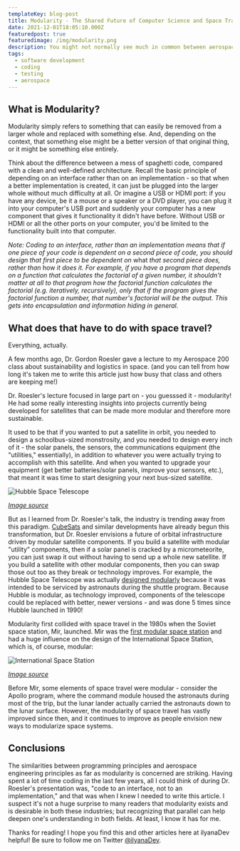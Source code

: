 ```yaml
---
templateKey: blog-post
title: Modularity - The Shared Future of Computer Science and Space Travel
date: 2021-12-01T18:05:10.000Z
featuredpost: true
featuredimage: /img/modularity.png
description: You might not normally see much in common between aerospace engineering and computer science. And in a lot of cases, you'd be right. But both these industries are and have been trending towards one common goal - modularity.
tags:
  - software development
  - coding
  - testing
  - aerospace
---
```


## What is Modularity?

Modularity simply refers to something that can easily be removed from a larger whole and replaced with something else. And, depending on the context, that something else might be a better version of that original thing, or it might be something else entirely.

Think about the difference between a mess of spaghetti code, compared with a clean and well-defined architecture. Recall the basic principle of depending on an interface rather than on an implementation - so that when a better implementation is created, it can just be plugged into the larger whole without much difficulty at all. Or imagine a USB or HDMI port: if you have any device, be it a mouse or a speaker or a DVD player, you can plug it into your computer's USB port and suddenly your computer has a new component that gives it functionality it didn't have before. Without USB or HDMI or all the other ports on your computer, you'd be limited to the functionality built into that computer.

*Note: Coding to an interface, rather than an implementation means that if one piece of your code is dependent on a second piece of code, you should design that first piece to be dependent on* what *that second piece does, rather than* how *it does it. For example, if you have a program that depends on a function that calculates the factorial of a given number, it shouldn't matter at all to that program how the factorial function calculates the factorial (e.g. iteratively, recursively), only that if the program gives the factorial function a number, that number's factorial will be the output. This gets into encapsulation and information hiding in general.* 

## What does that have to do with space travel?

Everything, actually.

A few months ago, Dr. Gordon Roesler gave a lecture to my Aerospace 200 class about sustainability and logistics in space. (and you can tell from how long it's taken me to write this article just how busy that class and others are keeping me!)

Dr. Roesler's lecture focused in large part on - you guesssed it - modularity! He had some really interesting insights into projects currently being developed for satellites that can be made more modular and therefore more sustainable.

It used to be that if you wanted to put a satellite in orbit, you needed to design a schoolbus-sized monstrosity, and you needed to design every inch of it - the solar panels, the sensors, the communications equipment (the "utilities," essentially), in addition to whatever you were actually trying to accomplish with this satellite. And when you wanted to upgrade your equipment (get better batteries/solar panels, improve your sensors, etc.), that meant it was time to start designing your next bus-sized satellite.

![Hubble Space Telescope](/img/hubble_service.jpg)

*[Image source](https://www.nasa.gov/content/about-the-hubble-story)*

But as I learned from Dr. Roesler's talk, the industry is trending away from this paradigm. [CubeSats](https://en.wikipedia.org/wiki/CubeSat) and similar developments have already begun this transformation, but Dr. Roesler envisions a future of orbital infrastructure driven by modular satellite components. If you build a satellite with modular "utility" components, then if a solar panel is cracked by a micrometeorite, you can just swap it out without having to send up a whole new satellite. If you build a satellite with other modular components, then you can swap those out too as they break or technology improves. For example, the Hubble Space Telescope was actually [designed modularly](https://www.nasa.gov/content/about-the-hubble-story) because it was intended to be serviced by astronauts during the shuttle program. Because Hubble is modular, as technology improved, components of the telescope could be replaced with better, newer versions - and was done 5 times since Hubble launched in 1990! 

Modularity first collided with space travel in the 1980s when the Soviet space station, Mir, launched. Mir was the [first modular space station](https://www.nasa.gov/feature/35-years-ago-launch-of-mir-space-station-s-first-module) and had a huge influence on the design of the International Space Station, which is, of course, modular:

![International Space Station](/img/iss.png)

*[Image source](https://www.nasa.gov/feature/facts-and-figures)*

Before Mir, some elements of space travel were modular - consider the Apollo program, where the command module housed the astronauts during most of the trip, but the lunar lander actually carried the astronauts down to the lunar surface. However, the modularity of space travel has vastly improved since then, and it continues to improve as people envision new ways to modularize space systems.

## Conclusions

The similarities between programming principles and aerospace engineering principles as far as modularity is concerned are striking. Having spent a lot of time coding in the last few years, all I could think of during Dr. Roesler's presentation was, "code to an interface, not to an implementation," and that was when I knew I needed to write this article. I suspect it's not a huge surprise to many readers that modularity exists and is desirable in both these industries; but recognizing that parallel can help deepen one's understanding in both fields. At least, I know it has for me. 

Thanks for reading! I hope you find this and other articles here at ilyanaDev helpful! Be sure to follow me on Twitter [@ilyanaDev](https://twitter.com/ilyanaDev).
